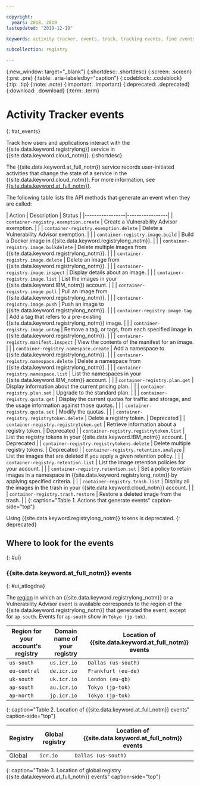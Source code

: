 ```yaml
---

copyright:
  years: 2018, 2019
lastupdated: "2019-12-19"

keywords: activity tracker, events, track, tracking events, find events, look for events,

subcollection: registry

---
```


{:new_window: target="_blank"}
{:shortdesc: .shortdesc}
{:screen: .screen}
{:pre: .pre}
{:table: .aria-labeledby="caption"}
{:codeblock: .codeblock}
{:tip: .tip}
{:note: .note}
{:important: .important}
{:deprecated: .deprecated}
{:download: .download}
{:term: .term}

# Activity Tracker events
{: #at_events}

Track how users and applications interact with the {{site.data.keyword.registrylong}} service in {{site.data.keyword.cloud_notm}}.
{:shortdesc}

The {{site.data.keyword.at_full_notm}} service records user-initiated activities that change the state of a service in the {{site.data.keyword.cloud_notm}}. For more information, see [{{site.data.keyword.at_full_notm}}](/docs/services/Activity-Tracker-with-LogDNA?topic=logdnaat-getting-started).

The following table lists the API methods that generate an event when they are called:

| Action | Description | Status |
|-----------------|-----------------|
| `container-registry.exemption.create` | Create a Vulnerability Advisor exemption. | |
| `container-registry.exemption.delete` | Delete a Vulnerability Advisor exemption. | |
| `container-registry.image.build` | Build a Docker image in {{site.data.keyword.registrylong_notm}}. | |
| `container-registry.image.bulkdelete` | Delete multiple images from {{site.data.keyword.registrylong_notm}}. | |
| `container-registry.image.delete` | Delete an image from {{site.data.keyword.registrylong_notm}}. | |
| `container-registry.image.inspect` | Display details about an image. | |
| `container-registry.image.list` | List the images in your {{site.data.keyword.IBM_notm}} account. | |
| `container-registry.image.pull` | Pull an image from {{site.data.keyword.registrylong_notm}}. | |
| `container-registry.image.push` | Push an image to {{site.data.keyword.registrylong_notm}}. | |
| `container-registry.image.tag` | Add a tag that refers to a pre-existing {{site.data.keyword.registrylong_notm}} image. | |
| `container-registry.image.untag` | Remove a tag, or tags, from each specified image in {{site.data.keyword.registrylong_notm}}. | |
| `container-registry.manifest.inspect` | View the contents of the manifest for an image. | |
| `container-registry.namespace.create` | Add a namespace to {{site.data.keyword.registrylong_notm}}. | |
| `container-registry.namespace.delete` | Delete a namespace from {{site.data.keyword.registrylong_notm}}. | |
| `container-registry.namespace.list` | List the namespaces in your {{site.data.keyword.IBM_notm}} account. | |
| `container-registry.plan.get` | Display information about the current pricing plan. | |
| `container-registry.plan.set` | Upgrade to the standard plan. | |
| `container-registry.quota.get` | Display the current quotas for traffic and storage, and the usage information against those quotas. | |
| `container-registry.quota.set` | Modify the quotas. | |
| `container-registry.registrytoken.delete` | Delete a registry token. | Deprecated |
| `container-registry.registrytoken.get` | Retrieve information about a registry token. | Deprecated |
| `container-registry.registrytoken.list` | List the registry tokens in your {{site.data.keyword.IBM_notm}} account. | Deprecated |
| `container-registry.registrytokens.delete` | Delete multiple registry tokens. | Deprecated |
| `container-registry.retention.analyze` | List the images that are deleted if you apply a given retention policy. | |
| `container-registry.retention.list` | List the image retention policies for your account. | |
| `container-registry.retention.set` | Set a policy to retain images in a namespace in {{site.data.keyword.registrylong_notm}} by applying specified criteria. | |
| `container-registry.trash.list` | Display all the images in the trash in your {{site.data.keyword.cloud_notm}} account. | |
| `container-registry.trash.restore` | Restore a deleted image from the trash. | |
{: caption="Table 1. Actions that generate events" caption-side="top"}

Using {{site.data.keyword.registrylong_notm}} tokens is deprecated.
{: deprecated}

## Where to look for the events
{: #ui}

### {{site.data.keyword.at_full_notm}} events
{: #ui_atlogdna}

The [region](/docs/services/Registry?topic=registry-registry_overview#registry_regions) in which an {{site.data.keyword.registrylong_notm}} or a Vulnerability Advisor event is available corresponds to the region of the {{site.data.keyword.registrylong_notm}} that generated the event, except for `ap-south`. Events for `ap-south` show in `Tokyo (jp-tok)`.

| Region for your account's registry | Domain name of your registry | Location of {{site.data.keyword.at_full_notm}} events |
|-----------------|-----------------|-----------------|
| `us-south` | `us.icr.io` | `Dallas (us-south)` |
| `eu-central` | `de.icr.io` | `Frankfurt (eu-de)` |
| `uk-south` | `uk.icr.io` | `London (eu-gb)` |
| `ap-south` | `au.icr.io` | `Tokyo (jp-tok)` |
| `ap-north` | `jp.icr.io` | `Tokyo (jp-tok)` |
{: caption="Table 2. Location of {{site.data.keyword.at_full_notm}} events" caption-side="top"}

| Registry | Global registry | Location of {{site.data.keyword.at_full_notm}} events |
|-----------------|-----------------|-----------------|
| Global | `icr.io` | `Dallas (us-south)` |
{: caption="Table 3. Location of global registry {{site.data.keyword.at_full_notm}} events" caption-side="top"}
